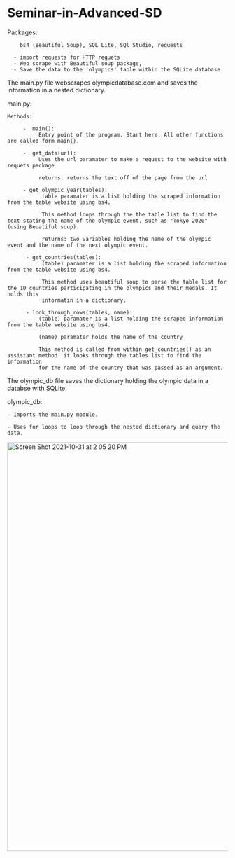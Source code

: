# Seminar-in-Advanced-SD
Packages: 

        bs4 (Beautiful Soup), SQL Lite, SQl Studio, requests
        
      - import requests for HTTP requets
      - Web scrape with Beautiful soup package, 
      - Save the data to the 'olympics' table within the SQLite database
      
The main.py file webscrapes olympicdatabase.com and saves the information in a nested dictionary.

main.py:
    
    Methods:
    
         -  main(): 
              Entry point of the program. Start here. All other functions are called form main().

         -  get_data(url):
              Uses the url paramater to make a request to the website with requets package
              
              returns: returns the text off of the page from the url
              
         - get_olympic_year(tables):
               table paramater is a list holding the scraped information from the table website using bs4.
               
               This method loops through the the table list to find the text stating the name of the olympic event, such as "Tokyo 2020" (using Beuatiful soup).
               
               returns: two variables holding the name of the olympic event and the name of the next olympic event.
               
          - get_countries(tables):
               (table) paramater is a list holding the scraped information from the table website using bs4.
               
               This method uses beautiful soup to parse the table list for the 10 countries participating in the olympics and their medals. It holds this
               informatin in a dictionary.
               
          - look_through_rows(tables, name):
              (table) paramater is a list holding the scraped information from the table website using bs4.
              
              (name) paramater holds the name of the country 
              
              This method is called from within get_countries() as an assistant method. it looks through the tables list to find the information
              for the name of the country that was passed as an argument.
              
The olympic_db file saves the dictionary holding the olympic data in a databse with SQLite.


olympic_db:
    
    - Imports the main.py module.
    
    - Uses for loops to loop through the nested dictionary and query the data.
    
    
   <img width="934" alt="Screen Shot 2021-10-31 at 2 05 20 PM" src="https://user-images.githubusercontent.com/70460601/139597884-aa2a9678-677c-4d89-8305-0898e81efea4.png">

   
      
